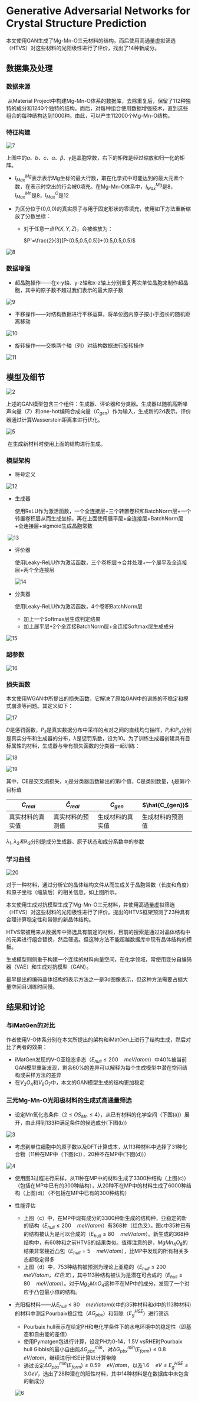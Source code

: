 # Generative Adversarial Networks for Crystal Structure Prediction

​	本文使用GAN生成了Mg-Mn-O三元材料的结构，而后使用高通量虚拟筛选（HTVS）对这些材料的光阳级性进行了评价，找出了14种新成分。

## 数据集及处理

### 数据来源

​	从Material Project中构建Mg-Mn-O体系的数据库，去除重复后，保留了112种独特的成分和1240个独特的结构。而后，对每种组合使用数据增强技术，直到这些组合的每种结构达到1000种。由此，可以产生112000个Mg-Mn-O结构。

### 特征构建

![7](../Images/CompCondCrystalGAN/7.png)

上图中的$a、b、c、\alpha、\beta、\gamma$是晶胞常数，右下的矩阵是经过缩放和归一化的矩阵。

* $l^{Mg}_{Max}$表示表示Mg坐标的最大行数，取在化学式中可能达到的最大元素个数，在表示时空出的行会被0填充。在Mg-Mn-O体系中，$l^{Mg}_{Max}$是8，$l^{Mn}_{Max}$是8，$l^{O}_{Max}$是12

* 为区分位于(0,0,0)的真实原子与用于固定形状的零填充，使用如下方法重新缩放了分数坐标：

  * 对于任意一点$P(X,Y,Z)$，会被缩放为：

    $P'=\frac{2}{3}[P-(0.5,0.5,0.5)]+(0.5,0.5,0.5)$

![8](../Images/CompCondCrystalGAN/8.png)

### 数据增强

* 超晶胞操作——在x-y轴、y-z轴和x-z轴上分别重复两次单位晶胞来制作超晶胞，其中的原子数不超过我们表示的最大原子数

![9](../Images/CompCondCrystalGAN/9.png)

* 平移操作——对结构数据进行平移运算，将单位胞内原子按小于胞长的随机距离移动

![10](../Images/CompCondCrystalGAN/10.png)

* 旋转操作——交换两个轴（列）对结构数据进行旋转操作

![11](../Images/CompCondCrystalGAN/11.png)

## 模型及细节

![2](../Images/CompCondCrystalGAN/2.png)

​	上述的GAN模型包含三个组件：生成器、评论器和分类器。生成器以随机高斯噪声向量（Z）和one-hot编码合成向量（$C_{gen}$）作为输入，生成新的2d表示。评价器通过计算Wasserstein距离来进行优化。	

![5](../Images/CompCondCrystalGAN/5.png)



​	在生成新材料时使用上面的结构进行生成。

### 模型架构

* 符号定义

![12](../Images/CompCondCrystalGAN/12.png)

* 生成器

  使用ReLU作为激活函数，一个全连接层+三个转置卷积和BatchNorm层+一个转置卷积层从而生成坐标，再在上面使用展平层+全连接层+BatchNorm层+全连接层+sigmoid生成晶胞常数

​	![13](../Images/CompCondCrystalGAN/13.png)

* 评价器

  使用Leaky-ReLU作为激活函数，三个卷积层->合并处理+一个展平及全连接层+两个全连接层

  ![14](../Images/CompCondCrystalGAN/14.png)

* 分类器

  使用Leaky-ReLU作为激活函数，4个卷积BatchNorm层

  * 加上一个Softmax层生成判定结果
  * 加上展平层+2个全连接BatchNorm层+全连接Softmax层生成成分

![15](../Images/CompCondCrystalGAN/15.png)

### 超参数

![16](../Images/CompCondCrystalGAN/16.png)

### 损失函数

​	本文使用WGAN中所提出的损失函数，它解决了原始GAN中的训练的不稳定和模式崩溃等问题。其定义如下：

![17](../Images/CompCondCrystalGAN/17.png)

$D$是惩罚函数，$P_{\hat{x}}$是真实数据分布中采样的点对之间的直线均匀抽样，$P_r$和$P_g$分别是真实分布和生成器的分布，$\lambda$是惩罚系数，设为10。为了训练生成器创建具有目标属性的材料，生成器与带有损失函数的分类器一起训练：

![18](../Images/CompCondCrystalGAN/18.png)

![19](../Images/CompCondCrystalGAN/19.png)

其中，CE是交叉熵损失，$x_i$是分类器函数输出的第i个值，C是类别数量，$t_i$是第i个目标值

| $C_{real}$       | $\hat{C}_{real}$ | $C_{gen}$        | $\hat{C_{gen}}$  |
| ---------------- | ---------------- | ---------------- | ---------------- |
| 真实材料的真实值 | 真实材料的预测值 | 生成材料的真实值 | 生成材料的预测值 |

$\lambda_1,\lambda_2和\lambda_3$分别是成分生成器、原子状态和成分系数中的参数

### 学习曲线

![20](../Images/CompCondCrystalGAN/20.png)

对于一种材料，通过分析它的晶体结构文件从而生成关于晶胞常数（长度和角度）和原子坐标（缩放后）的相关信息，如上图所示。

本文使用生成对抗模型生成了Mg-Mn-O三元材料，并使用高通量虚拟筛选（HTVS）对这些材料的光阳极性进行了评价。提出的HTVS框架预测了23种具有合理计算稳定性和带隙的新晶体结构。

​	HTVS常被用来从数据库中筛选具有前途的材料，目前的搜索是通过对晶体结构中的元素进行组合替换，然后筛选。但这种方法不能超越数据库中现有晶体结构的模板。

​	生成模型则侧重于构建一个连续的材料向量空间，在化学领域，常使用变分自编码器（VAE）和生成对抗模型（GAN）。

​	最早提出的编码晶体结构的表示方法之一是3d图像表示，但这种方法需要占据大量空间且训练时间慢。

## 结果和讨论

### 与iMatGen的对比

作者使用V-O体系分别在本文所提出的架构和iMatGen上进行了结构生成，然后对比了两者的效果：

* iMatGen发现的V-O亚稳态多态（$E_{hull}\le200 \quad meV/atom$）中40%被当前GAN模型重新发现，剩余60%的差异可以解释为每个生成模型中潜在空间结构或采样方法的差异
* 在$V_3O_4$和$V_6O_7$中，本文的GAN模型生成的结构更加稳定

### 三元Mg-Mn-O光阳极材料的生成式高通量筛选

* 设定Mn氧化态条件（$2\le OS_{Mn}\le 4$），从已有材料的化学空间（下图(a)）展开，由此得到133种满足条件的候选成分(下图(b))

![3](../Images/CompCondCrystalGAN/3.png)

* 考虑到单位细胞中的原子数以及DFT计算成本，从113种材料中选择了31种化合物（11种在MP中（下图(c)），20种不在MP中(下图(d))）

![4](../Images/CompCondCrystalGAN/4.png)

* 使用图3过程进行采样，从11种在MP中的材料生成了3300种结构（上图(c)）（包括在MP中已有的300种结构），从20种不在MP中的材料生成了6000种结构（上图(d)）（不包括在MP中已有的300种结构）

* 性能评估

  * 上图（c）中，在MP中现有成分的3300种新生成的结构种，亚稳定的新的结构（$E_{hull}\le 200\quad meV/atom$）有368种（红色叉）。图c中35种已有的结构被认为是可以合成的（$E_{hull}\le 80\quad meV/atom$）。新生成的368种结构中，有60种和之前HTVS的结果类似。值得注意的是，$MgMn_4O_8$的结果非常接近凸包（$E_{hull}=5\quad meV/atom$），比MP中发现的所有相关多态都稳定得多
  * 上图（d）中，753种结构被预测为理论上亚稳的（$E_{hull}\le 200\quad meV/atom，红色叉$），其中113种结构被认为是潜在可合成的（$E_{hull}\le 80\quad meV/atom$）。对于$Mg_2MnO_4$这种不在MP中的成分，发现了一个对应于凸包最小值的结构。

* 光阳极材料——从$E_{hull}\le 80\quad meV/atom$(c中的35种材料和d中的113种材料)的材料中测定Pourbaix稳定性（$\Delta G_{pbx}$）和带隙（$E^{HSE}_g$）进行筛选

  * Pourbaix hull表示在给定PH和电化学条件下的水电环境中的稳定性（即基态和自由能的差值）
  * 使用Pymatgen包进行计算，设定PH为0-14，1.5V vsRHE时Pourbaix hull Gibbls的最小自由能$\Delta G^{min}_{pbx}$，对$\Delta G^{min}_{pbx}(E_{form})\le0.8\quad eV/atom$，继续进行HSE计算以计算带隙
  * 通过设定$\Delta G^{min}_{pbx}(E_{form})\le0.59\quad eV/atom$，以及$1.6\quad eV\le E^{HSE}_g\le 3.0eV$，选出了28种潜在的阳性材料，其中14种材料是在数据库中未包含的新成分

  ![6](../Images/CompCondCrystalGAN/6.png)






